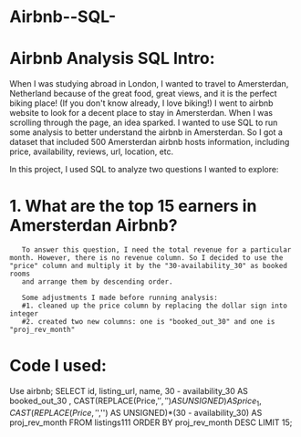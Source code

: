 # Airbnb--SQL-
# Airbnb Analysis SQL Intro: 
  When I was studying abroad in London, I wanted to travel to Amersterdan, Netherland because of the great food, great views, and it is the perfect biking place! (If you don't know already, I love biking!)
  I went to airbnb website to look for a decent place to stay in Amersterdan. When I was scrolling through the page, an idea sparked. I wanted to use SQL to run some analysis to better understand the airbnb in Amersterdan. 
  So I got a dataset that included 500 Amersterdan airbnb hosts information, including price, availability, reviews, url, location, etc. 
  
  In this project, I used SQL to analyze two questions I wanted to explore: 
  # 1. What are the top 15 earners in Amersterdan Airbnb? 
       To answer this question, I need the total revenue for a particular month. However, there is no revenue column. So I decided to use the "price" column and multiply it by the "30-availability_30" as booked rooms
       and arrange them by descending order. 
       
       Some adjustments I made before running analysis: 
       #1. cleaned up the price column by replacing the dollar sign into integer 
       #2. created two new columns: one is "booked_out_30" and one is "proj_rev_month"
       
 # Code I used: 
 Use airbnb;
SELECT id, listing_url, name, 30 - availability_30 AS booked_out_30 , 
CAST(REPLACE(Price,'$','') AS UNSIGNED) AS price_1, 
CAST(REPLACE(Price,'$','') AS UNSIGNED)*(30 - availability_30) AS proj_rev_month
FROM listings111 ORDER BY proj_rev_month DESC LIMIT 15; 


       
       
  
